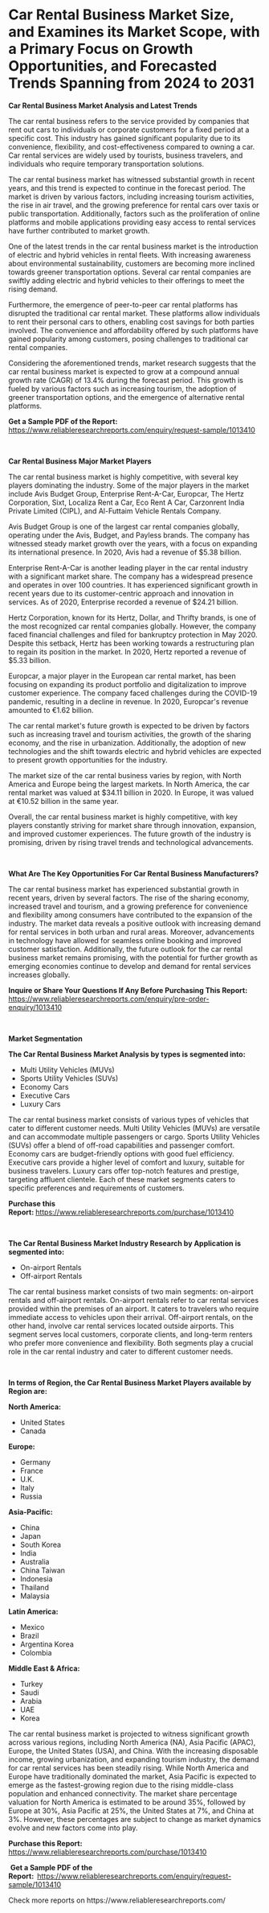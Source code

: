 <p><h1>Car Rental Business Market Size, and Examines its Market Scope, with a Primary Focus on Growth Opportunities, and Forecasted Trends Spanning from 2024 to 2031</h1></p><p><strong>Car Rental Business Market Analysis and Latest Trends</strong></p>
<p><p>The car rental business refers to the service provided by companies that rent out cars to individuals or corporate customers for a fixed period at a specific cost. This industry has gained significant popularity due to its convenience, flexibility, and cost-effectiveness compared to owning a car. Car rental services are widely used by tourists, business travelers, and individuals who require temporary transportation solutions.</p><p>The car rental business market has witnessed substantial growth in recent years, and this trend is expected to continue in the forecast period. The market is driven by various factors, including increasing tourism activities, the rise in air travel, and the growing preference for rental cars over taxis or public transportation. Additionally, factors such as the proliferation of online platforms and mobile applications providing easy access to rental services have further contributed to market growth.</p><p>One of the latest trends in the car rental business market is the introduction of electric and hybrid vehicles in rental fleets. With increasing awareness about environmental sustainability, customers are becoming more inclined towards greener transportation options. Several car rental companies are swiftly adding electric and hybrid vehicles to their offerings to meet the rising demand.</p><p>Furthermore, the emergence of peer-to-peer car rental platforms has disrupted the traditional car rental market. These platforms allow individuals to rent their personal cars to others, enabling cost savings for both parties involved. The convenience and affordability offered by such platforms have gained popularity among customers, posing challenges to traditional car rental companies.</p><p>Considering the aforementioned trends, market research suggests that the car rental business market is expected to grow at a compound annual growth rate (CAGR) of 13.4% during the forecast period. This growth is fueled by various factors such as increasing tourism, the adoption of greener transportation options, and the emergence of alternative rental platforms.</p></p>
<p><strong>Get a Sample PDF of the Report:&nbsp;</strong> <a href="https://www.reliableresearchreports.com/enquiry/request-sample/1013410">https://www.reliableresearchreports.com/enquiry/request-sample/1013410</a></p>
<p>&nbsp;</p>
<p><strong>Car Rental Business Major Market Players</strong></p>
<p><p>The car rental business market is highly competitive, with several key players dominating the industry. Some of the major players in the market include Avis Budget Group, Enterprise Rent-A-Car, Europcar, The Hertz Corporation, Sixt, Localiza Rent a Car, Eco Rent A Car, Carzonrent India Private Limited (CIPL), and Al-Futtaim Vehicle Rentals Company.</p><p>Avis Budget Group is one of the largest car rental companies globally, operating under the Avis, Budget, and Payless brands. The company has witnessed steady market growth over the years, with a focus on expanding its international presence. In 2020, Avis had a revenue of $5.38 billion.</p><p>Enterprise Rent-A-Car is another leading player in the car rental industry with a significant market share. The company has a widespread presence and operates in over 100 countries. It has experienced significant growth in recent years due to its customer-centric approach and innovation in services. As of 2020, Enterprise recorded a revenue of $24.21 billion.</p><p>Hertz Corporation, known for its Hertz, Dollar, and Thrifty brands, is one of the most recognized car rental companies globally. However, the company faced financial challenges and filed for bankruptcy protection in May 2020. Despite this setback, Hertz has been working towards a restructuring plan to regain its position in the market. In 2020, Hertz reported a revenue of $5.33 billion.</p><p>Europcar, a major player in the European car rental market, has been focusing on expanding its product portfolio and digitalization to improve customer experience. The company faced challenges during the COVID-19 pandemic, resulting in a decline in revenue. In 2020, Europcar's revenue amounted to €1.62 billion.</p><p>The car rental market's future growth is expected to be driven by factors such as increasing travel and tourism activities, the growth of the sharing economy, and the rise in urbanization. Additionally, the adoption of new technologies and the shift towards electric and hybrid vehicles are expected to present growth opportunities for the industry.</p><p>The market size of the car rental business varies by region, with North America and Europe being the largest markets. In North America, the car rental market was valued at $34.11 billion in 2020. In Europe, it was valued at €10.52 billion in the same year.</p><p>Overall, the car rental business market is highly competitive, with key players constantly striving for market share through innovation, expansion, and improved customer experiences. The future growth of the industry is promising, driven by rising travel trends and technological advancements.</p></p>
<p>&nbsp;</p>
<p><strong>What Are The Key Opportunities For Car Rental Business Manufacturers?</strong></p>
<p><p>The car rental business market has experienced substantial growth in recent years, driven by several factors. The rise of the sharing economy, increased travel and tourism, and a growing preference for convenience and flexibility among consumers have contributed to the expansion of the industry. The market data reveals a positive outlook with increasing demand for rental services in both urban and rural areas. Moreover, advancements in technology have allowed for seamless online booking and improved customer satisfaction. Additionally, the future outlook for the car rental business market remains promising, with the potential for further growth as emerging economies continue to develop and demand for rental services increases globally.</p></p>
<p><strong>Inquire or Share Your Questions If Any Before Purchasing This Report:</strong> <a href="https://www.reliableresearchreports.com/enquiry/pre-order-enquiry/1013410">https://www.reliableresearchreports.com/enquiry/pre-order-enquiry/1013410</a></p>
<p>&nbsp;</p>
<p><strong>Market Segmentation</strong></p>
<p><strong>The Car Rental Business Market Analysis by types is segmented into:</strong></p>
<p><ul><li>Multi Utility Vehicles (MUVs)</li><li>Sports Utility Vehicles (SUVs)</li><li>Economy Cars</li><li>Executive Cars</li><li>Luxury Cars</li></ul></p>
<p><p>The car rental business market consists of various types of vehicles that cater to different customer needs. Multi Utility Vehicles (MUVs) are versatile and can accommodate multiple passengers or cargo. Sports Utility Vehicles (SUVs) offer a blend of off-road capabilities and passenger comfort. Economy cars are budget-friendly options with good fuel efficiency. Executive cars provide a higher level of comfort and luxury, suitable for business travelers. Luxury cars offer top-notch features and prestige, targeting affluent clientele. Each of these market segments caters to specific preferences and requirements of customers.</p></p>
<p><strong>Purchase this Report:&nbsp;</strong><a href="https://www.reliableresearchreports.com/purchase/1013410">https://www.reliableresearchreports.com/purchase/1013410</a></p>
<p>&nbsp;</p>
<p><strong>The Car Rental Business Market Industry Research by Application is segmented into:</strong></p>
<p><ul><li>On-airport Rentals</li><li>Off-airport Rentals</li></ul></p>
<p><p>The car rental business market consists of two main segments: on-airport rentals and off-airport rentals. On-airport rentals refer to car rental services provided within the premises of an airport. It caters to travelers who require immediate access to vehicles upon their arrival. Off-airport rentals, on the other hand, involve car rental services located outside airports. This segment serves local customers, corporate clients, and long-term renters who prefer more convenience and flexibility. Both segments play a crucial role in the car rental industry and cater to different customer needs.</p></p>
<p>&nbsp;</p>
<p><strong>In terms of Region, the Car Rental Business Market Players available by Region are:</strong></p>
<p>
    <p> <strong> North America: </strong>
        <ul>
            <li>United States</li>
            <li>Canada</li>
        </ul>
        </p> 
    <p> <strong> Europe: </strong>
        <ul>
            <li>Germany</li>
            <li>France</li>
            <li>U.K.</li>
            <li>Italy</li>
            <li>Russia</li>
        </ul>
        </p> 
    <p> <strong> Asia-Pacific: </strong>
        <ul>
            <li>China</li>
            <li>Japan</li>
            <li>South Korea</li>
            <li>India</li>
            <li>Australia</li>
            <li>China Taiwan</li>
            <li>Indonesia</li>
            <li>Thailand</li>
            <li>Malaysia</li>
        </ul>
        </p> 
    <p> <strong> Latin America: </strong>
        <ul>
            <li>Mexico</li>
            <li>Brazil</li>
            <li>Argentina Korea</li>
            <li>Colombia</li>
        </ul>
        </p> 
    <p> <strong> Middle East & Africa: </strong>
        <ul>
            <li>Turkey</li>
            <li>Saudi</li>
            <li>Arabia</li>
            <li>UAE</li>
            <li>Korea</li>
        </ul>
    </p>
    </p>
<p><p>The car rental business market is projected to witness significant growth across various regions, including North America (NA), Asia Pacific (APAC), Europe, the United States (USA), and China. With the increasing disposable income, growing urbanization, and expanding tourism industry, the demand for car rental services has been steadily rising. While North America and Europe have traditionally dominated the market, Asia Pacific is expected to emerge as the fastest-growing region due to the rising middle-class population and enhanced connectivity. The market share percentage valuation for North America is estimated to be around 35%, followed by Europe at 30%, Asia Pacific at 25%, the United States at 7%, and China at 3%. However, these percentages are subject to change as market dynamics evolve and new factors come into play.</p></p>
<p><strong>Purchase this Report: </strong><a href="https://www.reliableresearchreports.com/purchase/1013410">https://www.reliableresearchreports.com/purchase/1013410</a></p>
<p>&nbsp;<strong>Get a Sample PDF of the Report:&nbsp;&nbsp;</strong><a href="https://www.reliableresearchreports.com/enquiry/request-sample/1013410">https://www.reliableresearchreports.com/enquiry/request-sample/1013410</a></p>
<p><strong></strong></p>
<p>Check more reports on https://www.reliableresearchreports.com/</p>